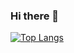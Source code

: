 ### Hi there 👋
[![Top Langs](https://github-readme-stats.vercel.app/api/top-langs/?username=stat-kwon&layout=compact)](https://github.com/anuraghazra/github-readme-stats)
<!--
**stat-kwon/stat-kwon** is a ✨ _special_ ✨ repository because its `README.md` (this file) appears on your GitHub profile.

Here are some ideas to get you started:

- 🔭 I’m currently working on ...
- 🌱 I’m currently learning ...
- 👯 I’m looking to collaborate on ...
- 🤔 I’m looking for help with ...
- 💬 Ask me about ...
- 📫 How to reach me: ...
- 😄 Pronouns: ...
- ⚡ Fun fact: ...
-->

